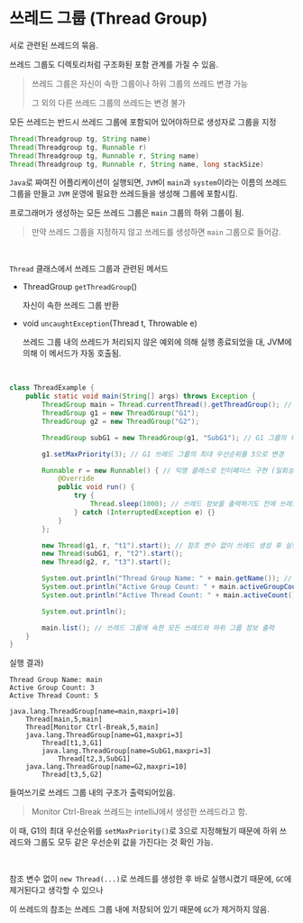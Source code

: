 # 쓰레드 그룹 (Thread Group)

서로 관련된 쓰레드의 묶음.

쓰레드 그룹도 디렉토리처럼 구조화된 포함 관계를 가질 수 있음.

> 쓰레드 그룹은 자신이 속한 그룹이나 하위 그룹의 쓰레드 변경 가능
>
> 그 외의 다른 쓰레드 그룹의 쓰레드는 변경 불가

모든 쓰레드는 반드시 쓰레드 그룹에 포함되어 있어야하므로 생성자로 그룹을 지정

```java
Thread(Threadgroup tg, String name)
Thread(Threadgroup tg, Runnable r)
Thread(Threadgroup tg, Runnable r, String name)
Thread(Threadgroup tg, Runnable r, String name, long stackSize)
```

`Java`로 짜여진 어플리케이션이 실행되면, `JVM`이 `main`과 `system`이라는 이름의 쓰레드 그룹을 만들고 `JVM` 운영에 필요한 쓰레드들을 생성해 그룹에 포함시킴.

프로그래머가 생성하는 모든 쓰레드 그룹은 `main` 그룹의 하위 그룹이 됨.

> 만약 쓰레드 그룹을 지정하지 않고 쓰레드를 생성하면 `main` 그룹으로 들어감.

&nbsp;

`Thread` 클래스에서 쓰레드 그룹과 관련된 메서드

- ThreadGroup `getThreadGroup`()

  자신이 속한 쓰레드 그룹 반환

- void `uncaughtException`(Thread t, Throwable e)

  쓰레드 그룹 내의 쓰레드가 처리되지 않은 예외에 의해 실행 종료되었을 대, JVM에 의해 이 메서드가 자동 호출됨.

&nbsp;

```java
class ThreadExample {
    public static void main(String[] args) throws Exception {
        ThreadGroup main = Thread.currentThread().getThreadGroup(); // main 쓰레드 그룹
        ThreadGroup g1 = new ThreadGroup("G1");
        ThreadGroup g2 = new ThreadGroup("G2");

        ThreadGroup subG1 = new ThreadGroup(g1, "SubG1"); // G1 그룹의 하위(sub) 그룹

        g1.setMaxPriority(3); // G1 쓰레드 그룹의 최대 우선순위를 3으로 변경

        Runnable r = new Runnable() { // 익명 클래스로 인터페이스 구현 (일회성)
            @Override
            public void run() {
                try {
                    Thread.sleep(1000); // 쓰레드 정보를 출력하기도 전에 쓰레드가 종료되는 것을 방지하기 위해 1초 멈춤
                } catch (InterruptedException e) {}
            }
        };

        new Thread(g1, r, "t1").start(); // 참조 변수 없이 쓰레드 생성 후 실행
        new Thread(subG1, r, "t2").start();
        new Thread(g2, r, "t3").start();

        System.out.println("Thread Group Name: " + main.getName()); // 쓰레드 그룹의 이름
        System.out.println("Active Group Count: " + main.activeGroupCount()); // 활성 상태인 쓰레드 그룹의 개수
        System.out.println("Active Thread Count: " + main.activeCount()); // 활성 상태인 쓰레드의 개수

        System.out.println();

        main.list(); // 쓰레드 그룹에 속한 모든 쓰레드와 하위 그룹 정보 출력
    }
}
```

실행 결과)

    Thread Group Name: main
    Active Group Count: 3
    Active Thread Count: 5

    java.lang.ThreadGroup[name=main,maxpri=10]
        Thread[main,5,main]
        Thread[Monitor Ctrl-Break,5,main]
        java.lang.ThreadGroup[name=G1,maxpri=3]
            Thread[t1,3,G1]
            java.lang.ThreadGroup[name=SubG1,maxpri=3]
                Thread[t2,3,SubG1]
        java.lang.ThreadGroup[name=G2,maxpri=10]
            Thread[t3,5,G2]

들여쓰기로 쓰레드 그룹 내의 구조가 출력되어있음.

> Monitor Ctrl-Break 쓰레드는 intelliJ에서 생성한 쓰레드라고 함.

이 때, G1의 최대 우선순위를 `setMaxPriority()`로 3으로 지정해뒀기 때문에 하위 쓰레드와 그룹도 모두 같은 우선순위 값을 가진다는 것 확인 가능.

&nbsp;

참조 변수 없이 `new Thread(...)`로 쓰레드를 생성한 후 바로 실행시켰기 때문에, `GC`에 제거된다고 생각할 수 있으나

이 쓰레드의 참조는 쓰레드 그룹 내에 저장되어 있기 때문에 `GC`가 제거하지 않음.
